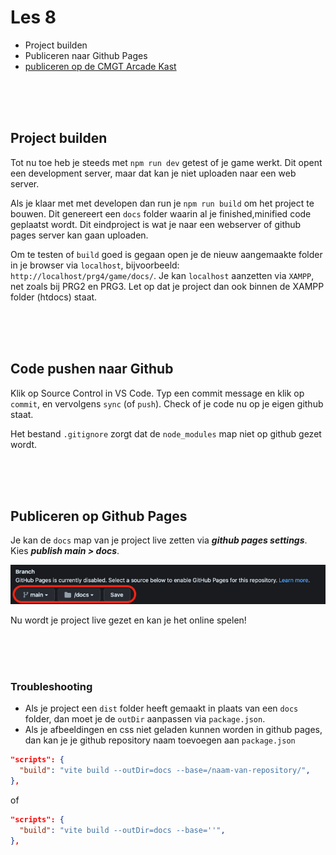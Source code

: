 # Les 8 

- Project builden
- Publiceren naar Github Pages
- [publiceren op de CMGT Arcade Kast](https://github.com/HR-CMGT/arcade-game)

<br><br><br>

## Project builden

Tot nu toe heb je steeds met `npm run dev` getest of je game werkt. Dit opent een development server, maar dat kan je niet uploaden naar een web server.

Als je klaar met met developen dan run je `npm run build` om het project te bouwen. Dit genereert een `docs` folder waarin al je finished,minified code geplaatst wordt. Dit eindproject is wat je naar een webserver of github pages server kan gaan uploaden.


Om te testen of `build` goed is gegaan open je de nieuw aangemaakte folder in je browser via `localhost`, bijvoorbeeld: `http://localhost/prg4/game/docs/`. Je kan `localhost` aanzetten via `XAMPP`, net zoals bij PRG2 en PRG3. Let op dat je project dan ook binnen de XAMPP folder (htdocs) staat.

<br>
<br>
<br>

## Code pushen naar Github

Klik op Source Control in VS Code. Typ een commit message en klik op `commit`, en vervolgens `sync` (of `push`). Check of je code  nu op je eigen github staat.

Het bestand `.gitignore` zorgt dat de `node_modules` map niet op github gezet wordt.

<br>
<br>
<br>

## Publiceren op Github Pages

Je kan de `docs` map van je project live zetten via ***github pages settings***. Kies ***publish main > docs***. 

![pages](../snippets/page.png)

Nu wordt je project live gezet en kan je het online spelen!

<br><br><br>

### Troubleshooting

- Als je project een `dist` folder heeft gemaakt in plaats van een `docs` folder, dan moet je de `outDir` aanpassen via `package.json`.
- Als je afbeeldingen en css niet geladen kunnen worden in github pages, dan kan je je github repository naam toevoegen aan `package.json`

```json
"scripts": {
  "build": "vite build --outDir=docs --base=/naam-van-repository/",
},
```
of
```json
"scripts": {
  "build": "vite build --outDir=docs --base=''",
},
```
